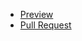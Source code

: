 - [Preview](https://github.com/IgorOksentyuk/mate_start/)
- [Pull Request](https://github.com/IgorOksentyuk/mate_start/pull/1/files)
